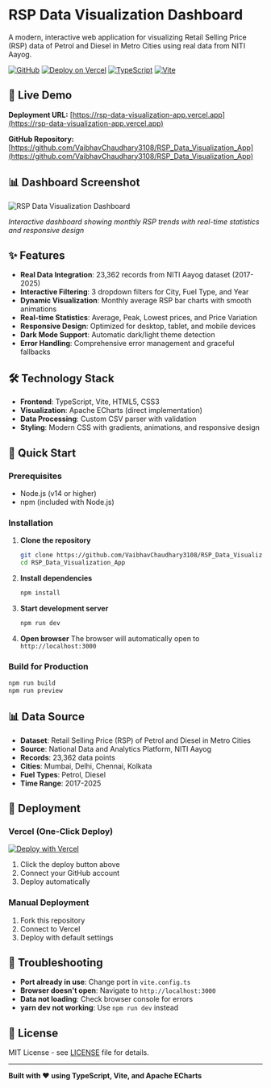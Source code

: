 # RSP Data Visualization Dashboard

A modern, interactive web application for visualizing Retail Selling Price (RSP) data of Petrol and Diesel in Metro Cities using real data from NITI Aayog.

[![GitHub](https://img.shields.io/badge/GitHub-Repository-blue?style=for-the-badge&logo=github)](https://github.com/VaibhavChaudhary3108/RSP_Data_Visualization_App)
[![Deploy on Vercel](https://img.shields.io/badge/Deploy%20on-Vercel-00C7B7?style=for-the-badge&logo=vercel)](https://vercel.com/new/clone?repository-url=https://github.com/VaibhavChaudhary3108/RSP_Data_Visualization_App)
[![TypeScript](https://img.shields.io/badge/TypeScript-007ACC?style=for-the-badge&logo=typescript&logoColor=white)](https://www.typescriptlang.org/)
[![Vite](https://img.shields.io/badge/Vite-646CFF?style=for-the-badge&logo=vite&logoColor=white)](https://vitejs.dev/)

## 🚀 Live Demo

**Deployment URL:** [https://rsp-data-visualization-app.vercel.app](https://rsp-data-visualization-app.vercel.app)

**GitHub Repository:** [https://github.com/VaibhavChaudhary3108/RSP_Data_Visualization_App](https://github.com/VaibhavChaudhary3108/RSP_Data_Visualization_App)

## 📊 Dashboard Screenshot

![RSP Data Visualization Dashboard](https://drive.google.com/uc?export=view&id=1y2vA-gD0Fmsb28UhPSWYRefsXOlyNhRF)

*Interactive dashboard showing monthly RSP trends with real-time statistics and responsive design*

## ✨ Features

- **Real Data Integration**: 23,362 records from NITI Aayog dataset (2017-2025)
- **Interactive Filtering**: 3 dropdown filters for City, Fuel Type, and Year
- **Dynamic Visualization**: Monthly average RSP bar charts with smooth animations
- **Real-time Statistics**: Average, Peak, Lowest prices, and Price Variation
- **Responsive Design**: Optimized for desktop, tablet, and mobile devices
- **Dark Mode Support**: Automatic dark/light theme detection
- **Error Handling**: Comprehensive error management and graceful fallbacks

## 🛠️ Technology Stack

- **Frontend**: TypeScript, Vite, HTML5, CSS3
- **Visualization**: Apache ECharts (direct implementation)
- **Data Processing**: Custom CSV parser with validation
- **Styling**: Modern CSS with gradients, animations, and responsive design

## 🚀 Quick Start

### Prerequisites
- Node.js (v14 or higher)
- npm (included with Node.js)

### Installation

1. **Clone the repository**
   ```bash
   git clone https://github.com/VaibhavChaudhary3108/RSP_Data_Visualization_App.git
   cd RSP_Data_Visualization_App
   ```

2. **Install dependencies**
   ```bash
   npm install
   ```

3. **Start development server**
   ```bash
   npm run dev
   ```

4. **Open browser**
   The browser will automatically open to `http://localhost:3000`

### Build for Production

```bash
npm run build
npm run preview
```

## 📊 Data Source

- **Dataset**: Retail Selling Price (RSP) of Petrol and Diesel in Metro Cities
- **Source**: National Data and Analytics Platform, NITI Aayog
- **Records**: 23,362 data points
- **Cities**: Mumbai, Delhi, Chennai, Kolkata
- **Fuel Types**: Petrol, Diesel
- **Time Range**: 2017-2025

## 🚀 Deployment

### Vercel (One-Click Deploy)
[![Deploy with Vercel](https://vercel.com/button)](https://vercel.com/new/clone?repository-url=https://github.com/VaibhavChaudhary3108/RSP_Data_Visualization_App)

1. Click the deploy button above
2. Connect your GitHub account
3. Deploy automatically

### Manual Deployment
1. Fork this repository
2. Connect to Vercel
3. Deploy with default settings

## 🔧 Troubleshooting

- **Port already in use**: Change port in `vite.config.ts`
- **Browser doesn't open**: Navigate to `http://localhost:3000`
- **Data not loading**: Check browser console for errors
- **yarn dev not working**: Use `npm run dev` instead

## 📄 License

MIT License - see [LICENSE](LICENSE) file for details.

---

**Built with ❤️ using TypeScript, Vite, and Apache ECharts**